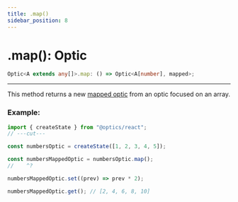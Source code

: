 ```yaml
---
title: .map()
sidebar_position: 8
---
```


# .map(): Optic

```ts
Optic<A extends any[]>.map: () => Optic<A[number], mapped>;
```

---

This method returns a new [mapped optic](../../../Guides/map_reduce) from an optic focused on an array.

### Example:

```ts twoslash
import { createState } from "@optics/react";
// ---cut---

const numbersOptic = createState([1, 2, 3, 4, 5]);

const numbersMappedOptic = numbersOptic.map();
//    ^?

numbersMappedOptic.set((prev) => prev * 2);

numbersMappedOptic.get(); // [2, 4, 6, 8, 10]
```
